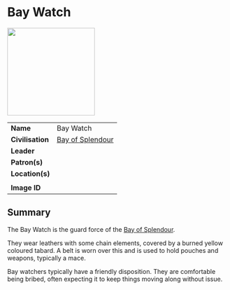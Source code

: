 # Bay Watch

<img src="https://raw.githubusercontent.com/jesskelsall/astarus-images/main/symbols/imageid.png" height="200" />

|||
| --- | --- |
| **Name** | Bay Watch | organisation.4
| **Civilisation** | [Bay of Splendour](../../civilisations/nilsavnic-alliance/states/bay-of-splendour.md) |
| **Leader** | |
| **Patron(s)** | |
| **Location(s)** | |
|||
| **Image ID** | |

## Summary

The Bay Watch is the guard force of the [Bay of Splendour](../../civilisations/nilsavnic-alliance/states/bay-of-splendour.md).

They wear leathers with some chain elements, covered by a burned yellow coloured tabard. A belt is worn over this and is used to hold pouches and weapons, typically a mace.

Bay watchers typically have a friendly disposition. They are comfortable being bribed, often expecting it to keep things moving along without issue.
